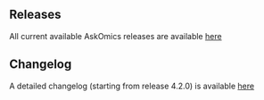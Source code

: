 <!--
.. title: News
.. slug: news
.. date: 2022-02-25 12:51:18 UTC+02:00
.. tags:
.. category:
.. link:
.. description:
.. type: text
-->

## Releases

All current available AskOmics releases are available [here](https://github.com/askomics/flaskomics/releases)

## Changelog

A detailed changelog (starting from release 4.2.0) is available [here](https://github.com/askomics/flaskomics/blob/dev/CHANGELOG.md)
